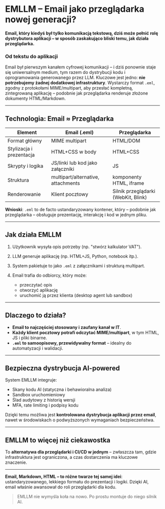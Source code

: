 # EMLLM – Email jako przeglądarka nowej generacji?

**Email, który kiedyś był tylko komunikacją tekstową, dziś może pełnić rolę dystrybutora aplikacji – w sposób zaskakująco bliski temu, jak działa przeglądarka.**

### Od tekstu do aplikacji

Email był pierwszym kanałem cyfrowej komunikacji – i dziś ponownie staje się uniwersalnym medium, tym razem do dystrybucji kodu i oprogramowania generowanego przez LLM. Kluczowe jest jedno: **nie potrzebujemy żadnej dodatkowej infrastruktury**. Wystarczy format `.eml`, zgodny z protokołami MIME/multipart, aby przesłać kompletną, zintegrowaną aplikację – podobnie jak przeglądarka renderuje złożone dokumenty HTML/Markdown.

---

## Technologia: Email ≈ Przeglądarka

| Element                  | Email (.eml)                       | Przeglądarka                        |
| ------------------------ | ---------------------------------- | ----------------------------------- |
| Format główny            | MIME multipart                     | HTML/DOM                            |
| Stylizacja i prezentacja | HTML+CSS w body                    | HTML+CSS                            |
| Skrypty i logika         | JS/linki lub kod jako załączniki   | JS                                  |
| Struktura                | multipart/alternative, attachments | komponenty HTML, iframe             |
| Renderowanie             | Klient pocztowy                    | Silnik przeglądarki (WebKit, Blink) |

**Wnioski**: `.eml` to de facto ustandaryzowany kontener, który – podobnie jak przeglądarka – obsługuje prezentację, interakcję i kod w jednym pliku.

---

## Jak działa EMLLM

1. Użytkownik wysyła opis potrzeby (np. "stwórz kalkulator VAT").
2. LLM generuje aplikację (np. HTML+JS, Python, notebook itp.).
3. System pakietuje to jako `.eml` z załącznikami i strukturą multipart.
4. Email trafia do odbiorcy, który może:

   * przeczytać opis
   * otworzyć aplikację
   * uruchomić ją przez klienta (desktop agent lub sandbox)

---

## Dlaczego to działa?

* **Email to najczęściej stosowany i zaufany kanał w IT**.
* **Każdy klient pocztowy potrafi odczytać MIME/multipart**, w tym HTML, JS i pliki binarne.
* **`.eml` to samoopisowy, przewidywalny format** – idealny do automatyzacji i walidacji.

---

## Bezpieczna dystrybucja AI-powered

System EMLLM integruje:

* Skany kodu AI (statyczna i behawioralna analiza)
* Sandbox uruchomieniowy
* Ślad audytowy z historią wersji
* MFA, rate limiting i podpisy kodu

Dzięki temu możliwa jest **kontrolowana dystrybucja aplikacji przez email**, nawet w środowiskach o podwyższonych wymaganiach bezpieczeństwa.

---

## EMLLM to więcej niż ciekawostka

To **alternatywa dla przeglądarki i CI/CD w jednym** – zwłaszcza tam, gdzie infrastruktura jest ograniczona, a czas dostarczenia ma kluczowe znaczenie.

---

**Email, Markdown, HTML – to różne twarze tej samej idei**: ustandaryzowanego, lekkiego formatu do prezentacji i logiki. Dzięki AI, email właśnie awansował do roli przeglądarki dla kodu.

> EMLLM nie wymyśla koła na nowo. Po prostu montuje do niego silnik AI.

